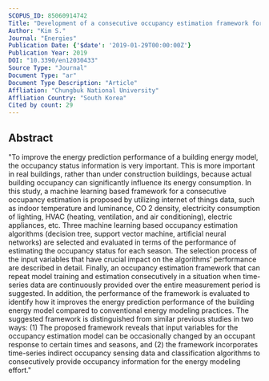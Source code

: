 ```yaml
---
SCOPUS_ID: 85060914742
Title: "Development of a consecutive occupancy estimation framework for improving the energy demand prediction performance of building energy modeling tools"
Author: "Kim S."
Journal: "Energies"
Publication Date: {'$date': '2019-01-29T00:00:00Z'}
Publication Year: 2019
DOI: "10.3390/en12030433"
Source Type: "Journal"
Document Type: "ar"
Document Type Description: "Article"
Affliation: "Chungbuk National University"
Affliation Country: "South Korea"
Cited by count: 29
---
```


## Abstract
"To improve the energy prediction performance of a building energy model, the occupancy status information is very important. This is more important in real buildings, rather than under construction buildings, because actual building occupancy can significantly influence its energy consumption. In this study, a machine learning based framework for a consecutive occupancy estimation is proposed by utilizing internet of things data, such as indoor temperature and luminance, CO 2 density, electricity consumption of lighting, HVAC (heating, ventilation, and air conditioning), electric appliances, etc. Three machine learning based occupancy estimation algorithms (decision tree, support vector machine, artificial neural networks) are selected and evaluated in terms of the performance of estimating the occupancy status for each season. The selection process of the input variables that have crucial impact on the algorithms’ performance are described in detail. Finally, an occupancy estimation framework that can repeat model training and estimation consecutively in a situation when time-series data are continuously provided over the entire measurement period is suggested. In addition, the performance of the framework is evaluated to identify how it improves the energy prediction performance of the building energy model compared to conventional energy modeling practices. The suggested framework is distinguished from similar previous studies in two ways: (1) The proposed framework reveals that input variables for the occupancy estimation model can be occasionally changed by an occupant response to certain times and seasons, and (2) the framework incorporates time-series indirect occupancy sensing data and classification algorithms to consecutively provide occupancy information for the energy modeling effort."
